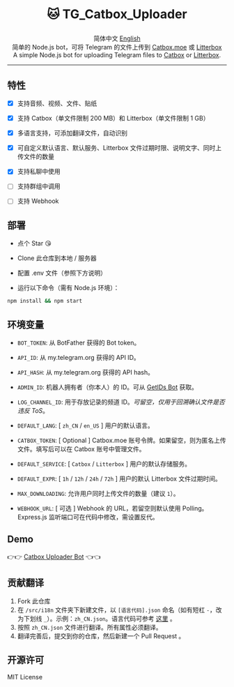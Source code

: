 # <p align="center">🐱 TG_Catbox_Uploader</p>

<div style="text-align: center;"> 简体中文 <a href="https://github.com/AnotiaWang/TG_Catbox_Uploader/blob/main/README_en.md">English</a></div>

<div style="text-align: center;">简单的 Node.js bot，可将 Telegram 的文件上传到 <a href="https://catbox.moe">Catbox.moe</a> 或 <a href="https://litterbox.catbox.moe">Litterbox</a></div>

<div style="text-align: center;">A simple Node.js bot for uploading Telegram files to <a href="https://catbox.moe">Catbox</a> or <a href="https://litterbox.catbox.moe">Litterbox</a>.</div>

-------

## 特性

- [x] 支持音频、视频、文件、贴纸

- [x] 支持 Catbox（单文件限制 200 MB）和 Litterbox（单文件限制 1 GB）

- [x] 多语言支持，可添加翻译文件，自动识别

- [x] 可自定义默认语言、默认服务、Litterbox 文件过期时限、说明文字、同时上传文件的数量

- [x] 支持私聊中使用

- [ ] 支持群组中调用

- [ ] 支持 Webhook

## 部署

- 点个 Star 😘

- Clone 此仓库到本地 / 服务器

- 配置 .env 文件（参照下方说明）

- 运行以下命令（需有 Node.js 环境）：

```Bash
npm install && npm start
```

## 环境变量

- `BOT_TOKEN`: 从 BotFather 获得的 Bot token。

- `API_ID`: 从 my.telegram.org 获得的 API ID。

- `API_HASH`: 从 my.telegram.org 获得的 API hash。

- `ADMIN_ID`: 机器人拥有者（你本人）的 ID。可从 [GetIDs Bot](https://t.me/getidsbot) 获取。

- `LOG_CHANNEL_ID`: 用于存放记录的频道 ID。*可留空，仅用于回溯确认文件是否违反 ToS*。

- `DEFAULT_LANG`: [ `zh_CN` / `en_US` ] 用户的默认语言。

- `CATBOX_TOKEN`: [ Optional ] Catbox.moe 账号令牌。如果留空，则为匿名上传文件。填写后可以在 Catbox 账号中管理文件。

- `DEFAULT_SERVICE`: [ `Catbox` / `Litterbox` ] 用户的默认存储服务。

- `DEFAULT_EXPR`: [ `1h` / `12h` / `24h` / `72h` ] 用户的默认 Litterbox 文件过期时间。

- `MAX_DOWNLOADING`: 允许用户同时上传文件的数量（建议 `1`）。

- `WEBHOOK_URL`: [ 可选 ] Webhook 的 URL，若留空则默认使用 Polling。Express.js 监听端口可在代码中修改，需设置反代。

## Demo

👉👉 [Catbox Uploader Bot](https://t.me/CatboxUploaderBot) 👈👈

## 贡献翻译


1. Fork 此仓库
2. 在 `/src/i18n` 文件夹下新建文件，以 `[语言代码].json` 命名（如有短杠 `-`，改为下划线 `_`）。示例：`zh_CN.json`。语言代码可参考 [这里](http://www.lingoes.net/zh/translator/langcode.htm) 。
3. 按照 `zh_CN.json` 文件进行翻译。所有属性必须翻译。
4. 翻译完善后，提交到你的仓库，然后新建一个 Pull Request 。

## 开源许可

MIT License